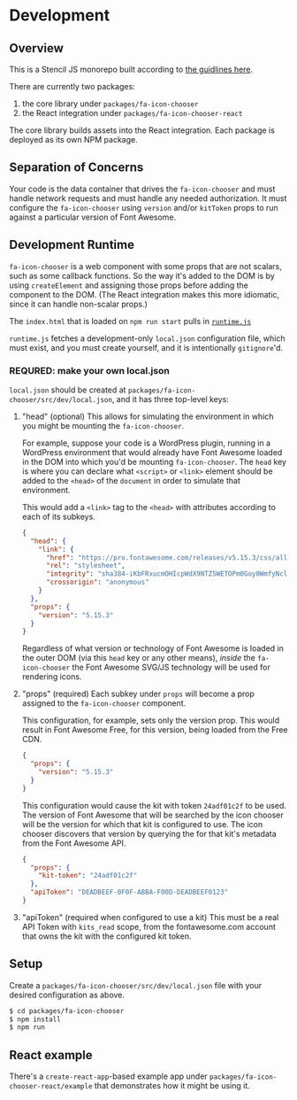 # Development

## Overview

This is a Stencil JS monorepo built according to [the guidlines here](https://stenciljs.com/docs/react#getting-started).

There are currently two packages:
1. the core library under `packages/fa-icon-chooser`
2. the React integration under `packages/fa-icon-chooser-react`

The core library builds assets into the React integration. Each package is deployed
as its own NPM package.

## Separation of Concerns

Your code is the data container that drives the `fa-icon-chooser` and must handle
network requests and must handle any needed authorization. It must configure
the `fa-icon-chooser` using `version` and/or `kitToken` props to run against
a particular version of Font Awesome.

## Development Runtime

`fa-icon-chooser` is a web component with some props that are not scalars, such
as some callback functions. So the way it's added to the DOM is by using
`createElement` and assigning those props before adding the component to the
DOM. (The React integration makes this more idiomatic, since it can handle
non-scalar props.)

The `index.html` that is loaded on `npm run start` pulls in [`runtime.js`](packages/fa-icon-chooser/src/dev/runtime.js)

`runtime.js` fetches a development-only `local.json` configuration file, which must
exist, and you must create yourself, and it is intentionally `gitignore`'d.

### REQURED: make your own local.json

`local.json` should be created at `packages/fa-icon-chooser/src/dev/local.json`,
and it has three top-level keys:
1. "head" (optional)
    This allows for simulating the environment in which you might be mounting
    the `fa-icon-chooser`.
    
    For example, suppose your code is a WordPress plugin,
    running in a WordPress environment that would already have Font Awesome loaded
    in the DOM into which you'd be mounting `fa-icon-chooser`. The `head` key
    is where you can declare what `<script>` or `<link>` element should be added
    to the `<head>` of the `document` in order to simulate that environment.

    This would add a `<link>` tag to the `<head>` with attributes according
    to each of its subkeys.

    ```json
    {
      "head": {
        "link": {
          "href": "https://pro.fontawesome.com/releases/v5.15.3/css/all.css",
          "rel": "stylesheet",
          "integrity": "sha384-iKbFRxucmOHIcpWdX9NTZ5WETOPm0Goy0WmfyNcl52qSYtc2Buk0NCe6jU1sWWNB",
          "crossorigin": "anonymous"
        }
      },
      "props": {
        "version": "5.15.3"
      }
    }    
    ```

    Regardless of what version or technology of Font Awesome is loaded in the
    outer DOM (via this `head` key or any other means), _inside_ the `fa-icon-chooser`
    the Font Awesome SVG/JS technology will be used for rendering icons.

1. "props" (required)
    Each subkey under `props` will become a prop assigned to the `fa-icon-chooser`
    component.

    This configuration, for example, sets only the version prop. This would result
    in Font Awesome Free, for this version, being loaded from the Free CDN.

    ```json
    {
      "props": {
        "version": "5.15.3"
      }
    }    
    ```

    This configuration would cause the kit with token `24adf01c2f` to be used.
    The version of Font Awesome that will be searched by the icon chooser will
    be the version for which that kit is configured to use. The icon chooser
    discovers that version by querying the for that kit's metadata from the
    Font Awesome API.

    ```json
    {
      "props": {
        "kit-token": "24adf01c2f"
      },
      "apiToken": "DEADBEEF-0F0F-ABBA-F00D-DEADBEEF0123"
    }
    ```
1. "apiToken" (required when configured to use a kit)
    This must be a real API Token with `kits_read` scope, from the fontawesome.com
    account that owns the kit with the configured kit token.

## Setup

Create a `packages/fa-icon-chooser/src/dev/local.json` file with your desired
configuration as above.

```bash
$ cd packages/fa-icon-chooser
$ npm install
$ npm run
```

## React example

There's a `create-react-app`-based example app under `packages/fa-icon-chooser-react/example` that
demonstrates how it might be using it.